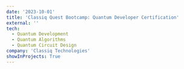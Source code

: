 ```yaml
---
date: '2023-10-01'
title: 'Classiq Quest Bootcamp: Quantum Developer Certification'
external: ''
tech:
  - Quantum Development
  - Quantum Algorithms
  - Quantum Circuit Design
company: 'Classiq Technologies'
showInProjects: True
---
```


